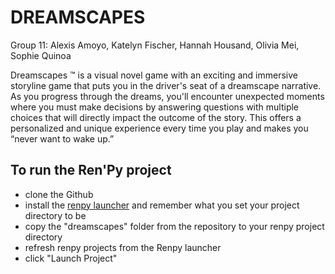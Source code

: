 # DREAMSCAPES
Group 11: Alexis Amoyo, Katelyn Fischer, Hannah Housand, Olivia Mei, Sophie Quinoa

Dreamscapes ™ is a visual novel game with an exciting and immersive storyline game that puts you in the driver's seat of a dreamscape narrative. As you progress through the dreams, you'll encounter unexpected moments where you must make decisions by answering questions with multiple choices that will directly impact the outcome of the story. This offers a personalized and unique experience every time you play and makes you “never want to wake up.” 

## To run the Ren'Py project
- clone the Github
- install the [renpy launcher](https://www.renpy.org/latest.html) and remember what you set your project directory to be
- copy the "dreamscapes" folder from the repository to your renpy project directory
- refresh renpy projects from the Renpy launcher
- click "Launch Project"
